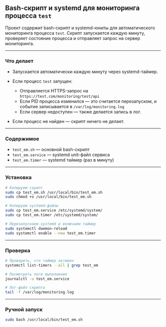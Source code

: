 ## Bash-скрипт и systemd для мониторинга процесса `test`

Проект содержит bash-скрипт и systemd-юниты для автоматического мониторинга процесса `test`. Скрипт запускается каждую минуту, проверяет состояние процесса и отправляет запрос на сервер мониторинга.

---

### Что делает

* Запускается автоматически каждую минуту через systemd-таймер.
* Если процесс `test` запущен:

  * Отправляется HTTPS-запрос на `https://test.com/monitoring/test/api`
  * Если PID процесса изменился — это считается перезапуском, и событие записывается в `/var/log/monitoring.log`
  * Если сервер недоступен — также делается запись в лог.
* Если процесс не найден — скрипт ничего не делает.

---

### Содержимое

* `test_em.sh` — основной bash-скрипт
* `test_em.service` — systemd unit-файл сервиса
* `test_em.timer` — systemd таймер (раз в минуту)

---

### Установка

```bash
# Копируем скрипт
sudo cp test_em.sh /usr/local/bin/test_em.sh
sudo chmod +x /usr/local/bin/test_em.sh

# Копируем systemd-файлы
sudo cp test_em.service /etc/systemd/system/
sudo cp test_em.timer /etc/systemd/system/

# Перезапускаем systemd и включаем таймер
sudo systemctl daemon-reload
sudo systemctl enable --now test_em.timer
```

---

### Проверка

```bash
# Проверить, что таймер активен
systemctl list-timers --all | grep test_em

# Посмотреть логи выполнения
journalctl -u test_em.service

# Лог-файл скрипта
tail -f /var/log/monitoring.log
```

---

### Ручной запуск

```bash
sudo bash /usr/local/bin/test_em.sh
```
